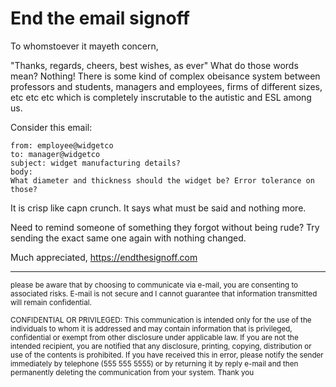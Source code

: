 # End the email signoff

To whomstoever it mayeth concern,

"Thanks, regards, cheers, best wishes, as ever" What do those words mean? Nothing! There is some kind of complex obeisance system between professors and students, managers and employees, firms of different sizes, etc etc etc which is completely inscrutable to the autistic and ESL among us.

Consider this email:


```
from: employee@widgetco
to: manager@widgetco
subject: widget manufacturing details?
body:
What diameter and thickness should the widget be? Error tolerance on those?
```

It is crisp like capn crunch. It says what must be said and nothing more.

Need to remind someone of something they forgot without being rude? Try sending the exact same one again with nothing changed.

Much appreciated,
https://endthesignoff.com

---

<p stlye="color:blue"><small>please be aware that by choosing to communicate via e-mail, you are consenting to associated risks. E-mail is not secure and I cannot guarantee that information transmitted will remain confidential.</small></p>

<p stlye="color:purple"> <small> CONFIDENTIAL OR PRIVILEGED: This communication is intended only for the use of the individuals to whom it is addressed and may contain information that is privileged, confidential or exempt from other disclosure under applicable law. If you are not the intended recipient, you are notified that any disclosure, printing, copying, distribution or use of the contents is prohibited. If you have received this in error, please notify the sender immediately by telephone (555 555 5555) or by returning it by reply e-mail and then permanently deleting the communication from your system. Thank you </small> </p>
